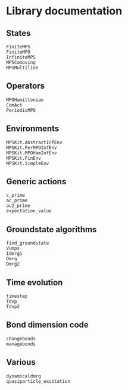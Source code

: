 # Library documentation

## States
```@docs
FiniteMPS
FiniteMPO
InfiniteMPS
MPSComoving
MPSMultiline
```

## Operators
```@docs
MPOHamiltonian
ComAct
PeriodicMPO
```

## Environments
```@docs
MPSKit.AbstractInfEnv
MPSKit.PerMPOInfEnv
MPSKit.MPOHamInfEnv
MPSKit.FinEnv
MPSKit.SimpleEnv
```

## Generic actions
```@docs
c_prime
ac_prime
ac2_prime
expectation_value
```

## Groundstate algorithms
```@docs
find_groundstate
Vumps
Idmrg1
Dmrg
Dmrg2
```

## Time evolution
```@docs
timestep
Tdvp
Tdvp2
```

## Bond dimension code
```@docs
changebonds
managebonds
```

## Various
```@docs
dynamicaldmrg
quasiparticle_excitation
```
